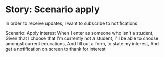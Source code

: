 # Story: Scenario apply

In order to receive updates,
I want to subscribe to notifications

Scenario: Apply interest
When I enter as someone who isn't a student,
Given that I choose that I'm currently not a student,
I'll be able to choose amongst current educations,
And fill out a form, to state my interest,
And get a notification on screen to thank for interest
